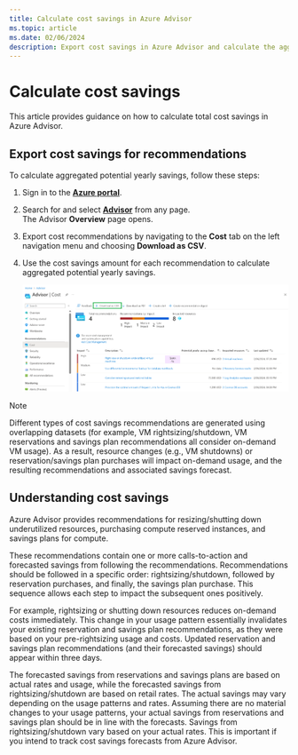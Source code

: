 ```yaml
---
title: Calculate cost savings in Azure Advisor
ms.topic: article
ms.date: 02/06/2024
description: Export cost savings in Azure Advisor and calculate the aggregated potential yearly savings by using the cost savings amount for each recommendation.
---
```


# Calculate cost savings

This article provides guidance on how to calculate total cost savings in Azure Advisor. 

## Export cost savings for recommendations

To calculate aggregated potential yearly savings, follow these steps: 

1. Sign in to the [**Azure portal**](https://portal.azure.com).

1. Search for and select [**Advisor**](https://aka.ms/azureadvisordashboard) from any page.\
The Advisor **Overview** page opens.

1. Export cost recommendations by navigating to the **Cost** tab on the left navigation menu and choosing **Download as CSV**.

1. Use the cost savings amount for each recommendation to calculate aggregated potential yearly savings.

    [![Screenshot of the Azure Advisor cost recommendations page that shows download option.](./media/advisor-how-to-calculate-total-cost-savings.png)](./media/advisor-how-to-calculate-total-cost-savings.png#lightbox)

> [!NOTE]
> Different types of cost savings recommendations are generated using overlapping datasets (for example, VM rightsizing/shutdown, VM reservations and savings plan recommendations all consider on-demand VM usage). As a result, resource changes (e.g., VM shutdowns) or reservation/savings plan purchases will impact on-demand usage, and the resulting recommendations and associated savings forecast. 

## Understanding cost savings

Azure Advisor provides recommendations for resizing/shutting down underutilized resources, purchasing compute reserved instances, and savings plans for compute.

These recommendations contain one or more calls-to-action and forecasted savings from following the recommendations. Recommendations should be followed in a specific order: rightsizing/shutdown, followed by reservation purchases, and finally, the savings plan purchase. This sequence allows each step to impact the subsequent ones positively.

For example, rightsizing or shutting down resources reduces on-demand costs immediately. This change in your usage pattern essentially invalidates your existing reservation and savings plan recommendations, as they were based on your pre-rightsizing usage and costs. Updated reservation and savings plan recommendations (and their forecasted savings) should appear within three days. 

The forecasted savings from reservations and savings plans are based on actual rates and usage, while the forecasted savings from rightsizing/shutdown are based on retail rates. The actual savings may vary depending on the usage patterns and rates. Assuming there are no material changes to your usage patterns, your actual savings from reservations and savings plan should be in line with the forecasts. Savings from rightsizing/shutdown vary based on your actual rates. This is important if you intend to track cost savings forecasts from Azure Advisor.
